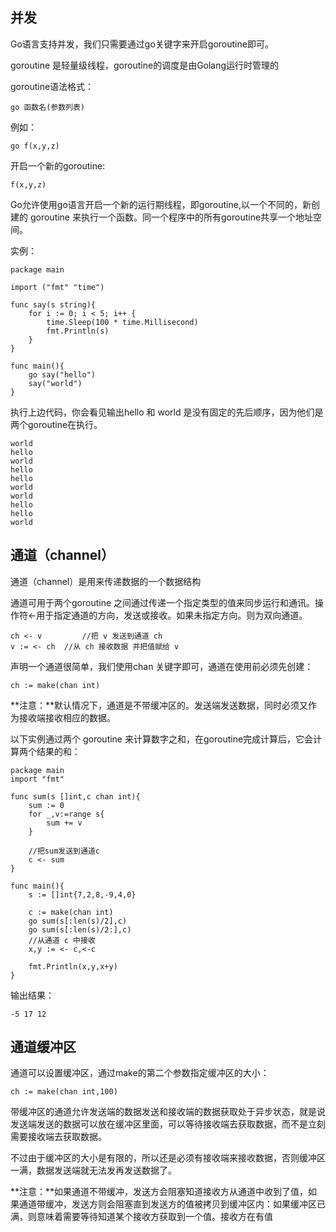 ## 并发 ##

Go语言支持并发，我们只需要通过go关键字来开启goroutine即可。

goroutine 是轻量级线程，goroutine的调度是由Golang运行时管理的

goroutine语法格式：

    go 函数名(参数列表)

例如：

    go f(x,y,z)

开启一个新的goroutine:

    f(x,y,z)

Go允许使用go语言开启一个新的运行期线程，即goroutine,以一个不同的，新创建的 goroutine 来执行一个函数。同一个程序中的所有goroutine共享一个地址空间。

实例：

    package main
	
	import ("fmt" "time")

	func say(s string){
		for i := 0; i < 5; i++ {
			time.Sleep(100 * time.Millisecond)
			fmt.Println(s)
		}
	}

	func main(){
		go say("hello")
		say("world")
	}

执行上边代码，你会看见输出hello 和 world 是没有固定的先后顺序，因为他们是两个goroutine在执行。

    world
	hello
	world
	hello
	hello
	world
	world
	hello
	hello
	world

## 通道（channel） ##

通道（channel）是用来传递数据的一个数据结构

通道可用于两个goroutine 之间通过传递一个指定类型的值来同步运行和通讯。操作符<-用于指定通道的方向，发送或接收。如果未指定方向。则为双向通道。

    ch <- v 		//把 v 发送到通道 ch
	v := <- ch	//从 ch 接收数据 并把值赋给 v

声明一个通道很简单，我们使用chan 关键字即可，通道在使用前必须先创建：

    ch := make(chan int)

**注意：**默认情况下，通道是不带缓冲区的。发送端发送数据，同时必须又作为接收端接收相应的数据。

以下实例通过两个 goroutine 来计算数字之和，在goroutine完成计算后，它会计算两个结果的和：

    package main
	import "fmt"

	func sum(s []int,c chan int){
		sum := 0
		for _,v:=range s{
			sum += v
		}

		//把sum发送到通道c
		c <- sum 
	}

	func main(){	
		s := []int{7,2,8,-9,4,0}

		c := make(chan int)
		go sum(s[:len(s)/2],c)
		go sum(s[:len(s)/2:],c)
		//从通道 c 中接收
		x,y := <- c,<-c 
		
		fmt.Println(x,y,x+y)
	}

输出结果：

    -5 17 12

## 通道缓冲区 ##

通道可以设置缓冲区，通过make的第二个参数指定缓冲区的大小：

    ch := make(chan int,100)

带缓冲区的通道允许发送端的数据发送和接收端的数据获取处于异步状态，就是说发送端发送的数据可以放在缓冲区里面，可以等待接收端去获取数据，而不是立刻需要接收端去获取数据。

不过由于缓冲区的大小是有限的，所以还是必须有接收端来接收数据，否则缓冲区一满，数据发送端就无法发再发送数据了。


**注意：**如果通道不带缓冲，发送方会阻塞知道接收方从通道中收到了值，如果通道带缓冲，发送方则会阻塞直到发送方的值被拷贝到缓冲区内：如果缓冲区已满，则意味着需要等待知道某个接收方获取到一个值。接收方在有值
